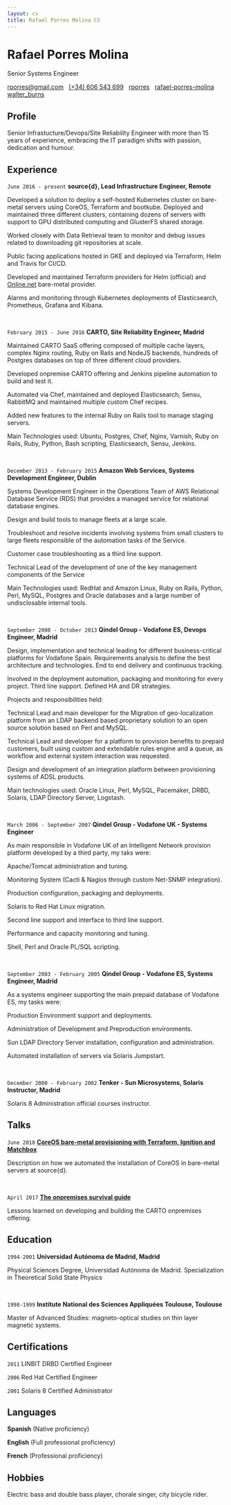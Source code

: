 ```yaml
---
layout: cv
title: Rafael Porres Molina CV
---
```

# Rafael Porres Molina

Senior Systems Engineer

<div id="webaddress">
  <a href="mailto:rporres@gmail.com"><i class="fas fa-envelope"></i> rporres@gmail.com</a> &nbsp;
  <a href="tel:+34606543699"><i class="fas fa-phone-square"></i> (+34) 606 543 699</a> &nbsp;
  <a href="https://github.com/rporres"><i class="fab fa-github"></i> rporres</a> &nbsp;
  <a href="https://www.linkedin.com/in/rafael-porres-molina/"><i class="fab fa-linkedin"></i> rafael-porres-molina</a> &nbsp;
  <a href="https://twitter.com/walter_burns"><i class="fab fa-twitter"></i> walter_burns</a>
</div>

## Profile

Senior Infrastucture/Devops/Site Reliability Engineer with more than 15 years of experience, embracing the IT paradigm shifts with passion, dedication and humour.

## Experience
`June 2016 - present`
**source{d}, Lead Infrastructure Engineer, Remote**

Developed a solution to deploy a self-hosted Kubernetes cluster on bare-metal servers using CoreOS, Terraform and bootkube. Deployed and maintained three different clusters, containing dozens of servers with support to GPU distributed computing and GlusterFS shared storage.

Worked closely with Data Retrieval team to monitor and debug issues related to downloading git repositories at scale.

Public facing applications hosted in GKE and deployed via Terraform, Helm and Travis for CI/CD.

Developed and maintained Terraform providers for Helm (official) and [Online.net](https://www.online.net/en) bare-metal provider.

Alarms and monitoring through Kubernetes deployments of Elasticsearch, Prometheus, Grafana and Kibana.

<br/>

`February 2015 - June 2016`
**CARTO, Site Reliability Engineer, Madrid**

Maintained CARTO SaaS offering composed of multiple cache layers, complex Nginx routing, Ruby on Rails and NodeJS backends, hundreds of Postgres databases on top of three different cloud providers.

Developed onpremise CARTO offering and Jenkins pipeline automation to build and test it.

Automated via Chef, maintained and deployed Elasticsearch, Sensu, RabbitMQ and maintained multiple custom Chef recipes.

Added new features to the internal Ruby on Rails tool to manage staging servers.

Main Technologies used: Ubuntu, Postgres, Chef, Nginx, Varnish, Ruby on Rails, Ruby, Python, Bash scripting, Elasticsearch, Sensu, Jenkins.

<br/>

`December 2013 - February 2015`
**Amazon Web Services, Systems Development Engineer, Dublin**

Systems Development Engineer in the Operations Team of AWS Relational Database Service (RDS) that provides a managed service for relational database engines.

Design and build tools to manage fleets at a large scale.

Troubleshoot and resolve incidents involving systems from small clusters to large fleets responsible of the automation tasks of the Service.

Customer case troubleshooting as a third line support.

Technical Lead of the development of one of the key management components of the Service

Main Technologies used: RedHat and Amazon Linux, Ruby on Rails, Python, Perl, MySQL, Postgres and Oracle databases and a large number of undisclosable internal tools.

<br/>

`September 2008 - October 2013`
**Qindel Group - Vodafone ES, Devops Engineer, Madrid**

Design, implementation and technical leading for different business-critical platforms for Vodafone Spain. Requirements analysis to define the best architecture and technologies. End to end delivery and continuous tracking.

Involved in the deployment automation, packaging and monitoring for every project. Third line support. Defined HA and DR strategies.

Projects and responsibilities held:

Technical Lead and main developer for the Migration of geo-localization platform from an LDAP backend based proprietary solution to an open source solution based on Perl and MySQL.

Technical Lead and developer for a platform to provision benefits to prepaid customers, built using custom and extendable rules engine and a queue, as workflow and external system interaction was requested.

Design and development of an integration platform between provisioning systems of ADSL products.

Main technologies used: Oracle Linux, Perl, MySQL, Pacemaker, DRBD, Solaris, LDAP Directory Server, Logstash.

<br/>

`March 2006 - September 2007`
**Qindel Group - Vodafone UK - Systems Engineer**

As main responsible in Vodafone UK of an Intelligent Network provision platform developed by a third party, my taks were:

Apache/Tomcat administration and tuning.

Monitoring System (Cacti & Nagios through custom Net-SNMP integration).

Production configuration, packaging and deployments.

Solaris to Red Hat Linux migration.

Second line support and interface to third line support.

Performance and capacity monitoring and tuning.

Shell, Perl and Oracle PL/SQL scripting.

<br/>

`September 2003 - February 2005`
**Qindel Group - Vodafone ES, Systems Engineer, Madrid**

As a systems engineer supporting the main prepaid database of Vodafone ES, my tasks were:

Production Environment support and deployments.

Administration of Development and Preproduction environments.

Sun LDAP Directory Server installation, configuration and administration.

Automated installation of servers via Solaris Jumpstart.

<br/>

`December 2000 - February 2002`
**Tenker - Sun Microsystems, Solaris Instructor, Madrid**

Solaris 8 Administration official courses instructor.

## Talks

`June 2018`
[**CoreOS bare-metal provisioning with Terraform, Ignition and Matchbox**](https://www.youtube.com/watch?v=c3NMv2NHP8M)

Description on how we automated the installation of CoreOS in bare-metal servers at source{d}.

<br/>

`April 2017`
[**The onpremises survival guide**](https://www.meetup.com/es-ES/madscalability/events/238902239/)

Lessons learned on developing and building the CARTO onpremises offering.


## Education

`1994-2001`
**Universidad Autónoma de Madrid, Madrid**

Physical Sciences Degree, Universidad Autónoma de Madrid. Specialization in Theoretical Solid State Physics

<br/>

`1998-1999`
**Institute National des Sciences Appliquées Toulouse, Toulouse**

Master of Advanced Studies: magneto-optical studies on thin layer magnetic systems.

## Certifications

`2011`
LINBIT DRBD Certified Engineer

`2006`
Red Hat Certified Engineer

`2001`
Solaris 8 Certified Administrator

## Languages

**Spanish** (Native proficiency)

**English** (Full professional proficiency)

**French** (Professional proficiency)


## Hobbies

Electric bass and double bass player, chorale singer, city bicycle rider.

<!-- ### Footer

Last updated: November 2019 -->
